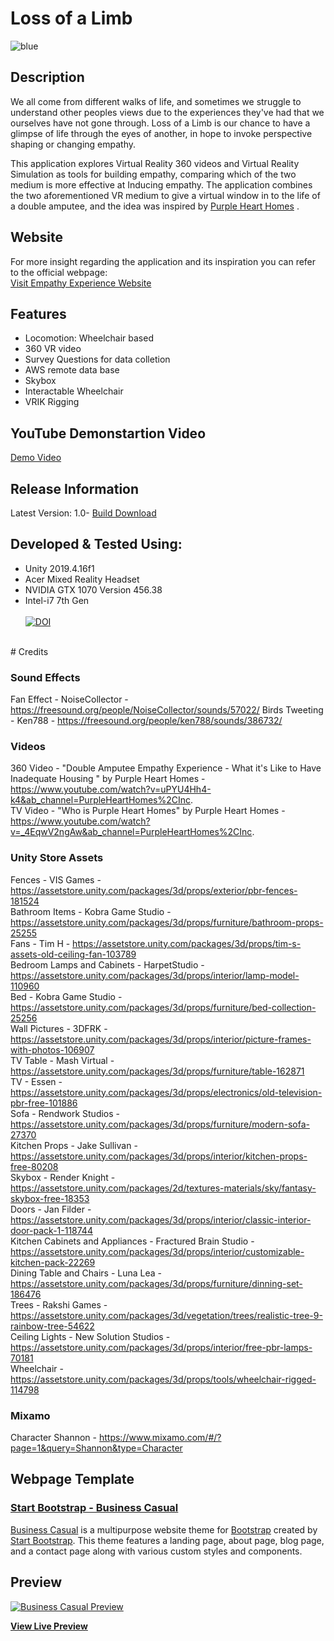 # Loss of a Limb 
![blue](https://user-images.githubusercontent.com/72683052/108870870-74604880-75f0-11eb-9f32-307afe3a1145.png)
## Description 
 We all come from different walks of life, and sometimes we struggle to understand other peoples views due to the experiences they've had that we ourselves have not gone through. Loss of a Limb is our chance to have a glimpse of life through the eyes of  another, in hope to invoke perspective shaping or changing empathy.  

This application explores Virtual Reality 360 videos and Virtual Reality Simulation as tools for building  empathy, comparing which of the two  medium is more effective at Inducing empathy. The application combines the two aforementioned VR  medium to give a  virtual window in to the life of a double amputee, and the idea was inspired by [Purple Heart Homes]( https://www.youtube.com/watch?v=uPYU4Hh4-k4) .
 
## Website 
For more insight regarding the application and its inspiration you can refer to the official webpage: <br> 
[Visit Empathy Experience Website](https://chambers11.github.io/Empathy-Project-Loss-of-a-Limb/)

## Features 
* Locomotion: Wheelchair based
* 360 VR video 
* Survey Questions for data colletion
* AWS remote data base
* Skybox 
* Interactable Wheelchair
* VRIK Rigging 

## YouTube Demonstartion Video 

[Demo Video](https://www.youtube.com/watch?v=mXwvchrvftc&feature=youtu.be) 

## Release Information
Latest Version: 1.0- [Build Download](https://github.com/Chambers11/Empathy-Project-Loss-of-a-Limb/releases/download/v1.0/LossOfA.Limb.zip)

## Developed & Tested Using:

* Unity 2019.4.16f1
* Acer Mixed Reality Headset
* NVIDIA GTX 1070 Version 456.38 
* Intel-i7 7th Gen
<br><br>
[![DOI](https://zenodo.org/badge/335685926.svg)](https://zenodo.org/badge/latestdoi/335685926)
<br>
# Credits

### Sound Effects

Fan Effect - NoiseCollector - https://freesound.org/people/NoiseCollector/sounds/57022/
Birds Tweeting - Ken788 - https://freesound.org/people/ken788/sounds/386732/

### Videos

360 Video - "Double Amputee Empathy Experience - What it's Like to Have Inadequate Housing
" by Purple Heart Homes - https://www.youtube.com/watch?v=uPYU4Hh4-k4&ab_channel=PurpleHeartHomes%2CInc. <br>
TV Video - "Who is Purple Heart Homes" by Purple Heart Homes - https://www.youtube.com/watch?v=_4EqwV2ngAw&ab_channel=PurpleHeartHomes%2CInc.

### Unity Store Assets

Fences - VIS Games - https://assetstore.unity.com/packages/3d/props/exterior/pbr-fences-181524 <br>
Bathroom Items - Kobra Game Studio - https://assetstore.unity.com/packages/3d/props/furniture/bathroom-props-25255 <br>
Fans - Tim H - https://assetstore.unity.com/packages/3d/props/tim-s-assets-old-ceiling-fan-103789 <br>
Bedroom Lamps and Cabinets - HarpetStudio - https://assetstore.unity.com/packages/3d/props/interior/lamp-model-110960 <br>
Bed - Kobra Game Studio - https://assetstore.unity.com/packages/3d/props/furniture/bed-collection-25256 <br>
Wall Pictures - 3DFRK - https://assetstore.unity.com/packages/3d/props/interior/picture-frames-with-photos-106907 <br>
TV Table - Mash Virtual - https://assetstore.unity.com/packages/3d/props/furniture/table-162871 <br>
TV - Essen - https://assetstore.unity.com/packages/3d/props/electronics/old-television-pbr-free-101886 <br>
Sofa - Rendwork Studios - https://assetstore.unity.com/packages/3d/props/furniture/modern-sofa-27370 <br>
Kitchen Props - Jake Sullivan - https://assetstore.unity.com/packages/3d/props/interior/kitchen-props-free-80208 <br>
Skybox - Render Knight - https://assetstore.unity.com/packages/2d/textures-materials/sky/fantasy-skybox-free-18353 <br>
Doors - Jan Filder - https://assetstore.unity.com/packages/3d/props/interior/classic-interior-door-pack-1-118744 <br>
Kitchen Cabinets and Appliances - Fractured Brain Studio - https://assetstore.unity.com/packages/3d/props/interior/customizable-kitchen-pack-22269 <br>
Dining Table and Chairs - Luna Lea - https://assetstore.unity.com/packages/3d/props/furniture/dinning-set-186476 <br>
Trees - Rakshi Games - https://assetstore.unity.com/packages/3d/vegetation/trees/realistic-tree-9-rainbow-tree-54622 <br>
Ceiling Lights - New Solution Studios - https://assetstore.unity.com/packages/3d/props/interior/free-pbr-lamps-70181   <br>
Wheelchair - https://assetstore.unity.com/packages/3d/props/tools/wheelchair-rigged-114798 <br>

### Mixamo 

Character Shannon - https://www.mixamo.com/#/?page=1&query=Shannon&type=Character

## Webpage Template

### [Start Bootstrap - Business Casual](https://startbootstrap.com/theme/business-casual/)

[Business Casual](https://startbootstrap.com/theme/business-casual/) is a multipurpose website theme for [Bootstrap](https://getbootstrap.com/) created by [Start Bootstrap](https://startbootstrap.com/). This theme features a landing page, about page, blog page, and a contact page along with various custom styles and components.

## Preview

[![Business Casual Preview](https://assets.startbootstrap.com/img/screenshots/themes/business-casual.png)](https://startbootstrap.github.io/startbootstrap-business-casual/)

**[View Live Preview](https://startbootstrap.github.io/startbootstrap-business-casual/)**


